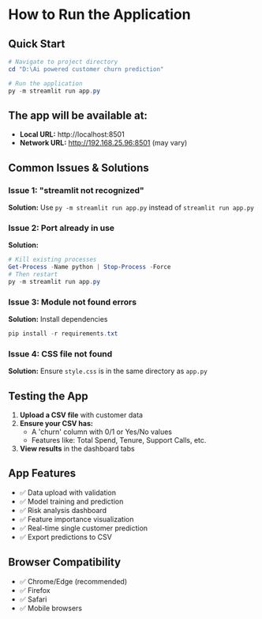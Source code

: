 # How to Run the Application

## Quick Start

```powershell
# Navigate to project directory
cd "D:\Ai powered customer churn prediction"

# Run the application
py -m streamlit run app.py
```

## The app will be available at:
- **Local URL:** http://localhost:8501
- **Network URL:** http://192.168.25.96:8501 (may vary)

## Common Issues & Solutions

### Issue 1: "streamlit not recognized"
**Solution:** Use `py -m streamlit run app.py` instead of `streamlit run app.py`

### Issue 2: Port already in use
**Solution:** 
```powershell
# Kill existing processes
Get-Process -Name python | Stop-Process -Force
# Then restart
py -m streamlit run app.py
```

### Issue 3: Module not found errors
**Solution:** Install dependencies
```powershell
pip install -r requirements.txt
```

### Issue 4: CSS file not found
**Solution:** Ensure `style.css` is in the same directory as `app.py`

## Testing the App

1. **Upload a CSV file** with customer data
2. **Ensure your CSV has:**
   - A 'churn' column with 0/1 or Yes/No values
   - Features like: Total Spend, Tenure, Support Calls, etc.
3. **View results** in the dashboard tabs

## App Features

- ✅ Data upload with validation
- ✅ Model training and prediction
- ✅ Risk analysis dashboard
- ✅ Feature importance visualization
- ✅ Real-time single customer prediction
- ✅ Export predictions to CSV

## Browser Compatibility

- ✅ Chrome/Edge (recommended)
- ✅ Firefox
- ✅ Safari
- ✅ Mobile browsers

